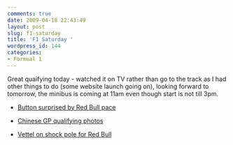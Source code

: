 ```yaml
---
comments: true
date: 2009-04-18 22:43:49
layout: post
slug: f1-saturday
title: 'F1 Saturday '
wordpress_id: 144
categories:
- Formual 1
---
```


Great quaifying today - watched it on TV rather than go to the track as I had other things to do (some website launch going on), looking forward to tomorrow, the minibus is coming at 11am even though start is not till 3pm.



	
  * [Button surprised by Red Bull pace ](http://news.bbc.co.uk/sport2/hi/motorsport/formula_one/8005573.stm)

	
  * [Chinese GP qualifying photos ](http://news.bbc.co.uk/sport2/hi/motorsport/formula_one/8005515.stm)

	
  * [Vettel on shock pole for Red Bull ](http://news.bbc.co.uk/sport2/hi/motorsport/formula_one/8005470.stm)


